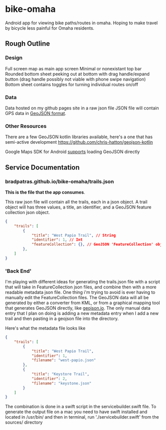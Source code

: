 # bike-omaha

Android app for viewing bike paths/routes in omaha.  Hoping to make travel by bicycle less painful for Omaha residents.

## Rough Outline
### Design
Full screen map as main app screen
Minimal or nonexistant top bar
Rounded bottom sheet peeking out at bottom with drag handle/expand button (drag handle possibly not viable with phone swipe navigation)
Bottom sheet contains toggles for turning individual routes on/off

### Data
Data hosted on my github pages site in a raw json file
JSON file will contain GPS data in [GeoJSON format](https://geojson.org/). 

### Other Resources
There are a few GeoJSON kotlin libraries available, here's a one that has semi-active development https://github.com/chris-hatton/geojson-kotlin 

Google Maps SDK for Android [supports](https://developers.google.com/maps/documentation/android-sdk/utility/geojson) loading GeoJSON directly

## Service Documentation

### bradpatras.github.io/bike-omaha/trails.json
 **This is the file that the app consumes**.

This raw json file will contain all the trails, each in a json object. A trail object will has three values, a title, an identifier, and a GeoJSON feature collection json object.

```json
{
	"trails": [
		{
			"title": "West Papio Trail", // String
			"identifier": 1, // Int
			"featureCollection": {}, // GeoJSON 'FeatureCollection' object (massive)
		},
	]
}
```

### 'Back End'
I'm playing with different ideas for generating the trails.json file with a script that will take in FeatureCollection json files, and combine then with a more readable metadata json file.  One thing i'm trying to avoid is ever having to manually edit the FeatureCollection files.  The GeoJSON data will all be generated by either a converter from KML, or from a graphical mapping tool that generates GeoJSON directly, like [geojson.io](https://geojson.io/).  The only manual data entry that I plan on doing is adding a new metadata entry when I add a new trail and then pasting in a geojson file into the directory.

Here's what the metadata file looks like
```json
{
	"trails": [
		{
			"title": "West Papio Trail",
			"identifier": 1,
			"filename": "west-papio.json"
		},
		{
			"title": "Keystore Trail",
			"identifier": 2,
			"filename": "keystone.json"
		}
	]
}
```

The combination is done in a swift script in the servicebuilder.swift file.  To generate the output file on a mac you need to have swift installed and located in /usr/bin/ and then in terminal, run './servicebuilder.swift' from the sources/ directory